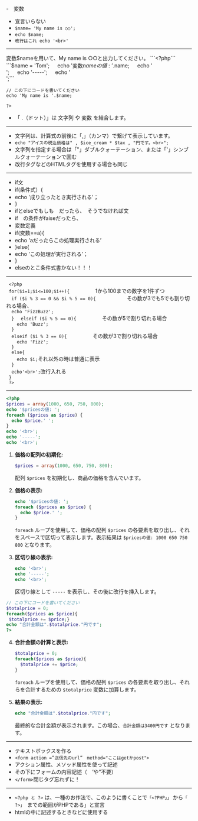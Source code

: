 -　変数
- 宣言いらない
- ```$name= 'My name is ○○';```
- ```echo $name;```
- ```改行はこれ echo '<br>'```
***
変数$nameを用いて、My name is ○○と出力してください。  
```<?php```  
```$name = 'Tom';```  
```echo '変数$nameの値: '.$name;```  
```echo '<br>';```  
```echo '-----';```  
```echo '<br>';```  

```// この下にコードを書いてください```  
```echo 'My name is '.$name;```  

```?>```  
- 「 .（ドット）」は 文字列 や 変数 を結合します。
***
- 文字列は、計算式の前後に「,」（カンマ）で繋げて表示しています。
- ```echo "アイスの税込価格は" , $ice_cream * $tax , "円です。<br>";```
- 文字列を指定する場合は「"」ダブルクォーテーション、または「'」シンブルクォーテーションで囲む
- 改行タグなどのHTMLタグを使用する場合も同じ
***
- if文
- if(条件式）{
- echo '成り立ったとき実行される'；
- }
- ifとelseでもしも　だったら、　そうでなければ文
- if　の条件がfaiseだったら、
- 変数定義
- if(変数==a){
- echo 'aだったらこの処理実行される’
- }else{
- echo 'この処理が実行される’；
- }
- elseのとこ条件式書かない！！！
***
``` <?php```   
``` for($i=1;$i<=100;$i++){```　　　　　1から100までの数字を1件ずつ   
 ```  if ($i % 3 == 0 && $i % 5 == 0){```　　　　　　その数が3でも5でも割り切れる場合、   
 ```  echo 'FizzBuzz';```   
 ```  }``` 
 ```  elseif ($i % 5 == 0){```　　　　　その数が5で割り切れる場合  
 ```    echo 'Buzz';```   
 ```  }```  
 ```  elseif ($i % 3 == 0){```　　　　　その数が3で割り切れる場合  
 ```    echo 'Fizz';```   
 ```  }```   
 ```  else{```   
 ```    echo $i;```それ以外の時は普通に表示   
 ```  }```   
 ```  echo'<br>';```改行入れる   
``` }```   
``` ?>```   
***
```php
<?php
$prices = array(1000, 650, 750, 800);
echo '$pricesの値: ';
foreach ($prices as $price) {
  echo $price.' ';
}
echo '<br>';
echo '-----';
echo '<br>';
```

1. **価格の配列の初期化:**
   ```php
   $prices = array(1000, 650, 750, 800);
   ```
   配列 `$prices` を初期化し、商品の価格を含んでいます。

2. **価格の表示:**
   ```php
   echo '$pricesの値: ';
   foreach ($prices as $price) {
     echo $price.' ';
   }
   ```
   `foreach` ループを使用して、価格の配列 `$prices` の各要素を取り出し、それをスペースで区切って表示します。表示結果は `$pricesの値: 1000 650 750 800` となります。

3. **区切り線の表示:**
   ```php
   echo '<br>';
   echo '-----';
   echo '<br>';
   ```
   区切り線として `-----` を表示し、その後に改行を挿入します。

```php
// この下にコードを書いてください
$totalprice = 0;
foreach($prices as $price){
 $totalprice += $price;}
echo "合計金額は".$totalprice."円です";
?>
```

4. **合計金額の計算と表示:**
   ```php
   $totalprice = 0;
   foreach($prices as $price){
     $totalprice += $price;
   }
   ```
   `foreach` ループを使用して、価格の配列 `$prices` の各要素を取り出し、それらを合計するための `$totalprice` 変数に加算します。

5. **結果の表示:**
   ```php
   echo "合計金額は".$totalprice."円です";
   ```
   最終的な合計金額が表示されます。この場合、`合計金額は3400円です` となります。
***
- テキストボックスを作る
- ```<form action =”送信先のurl”　method="ここはgetかpost">```
- アクション属性、メソッド属性を使って記述
- その下にフォームの内容記述（　’や”不要）
- ```</form>```閉じタグ忘れずに！
***
- ```<?php と ?>``` は、一種のお作法で、このように書くことで```「<?PHP」」``` から```「 ?>」 ```までの範囲がPHPである」と宣言
- htmlの中に記述するときなどに使用する
